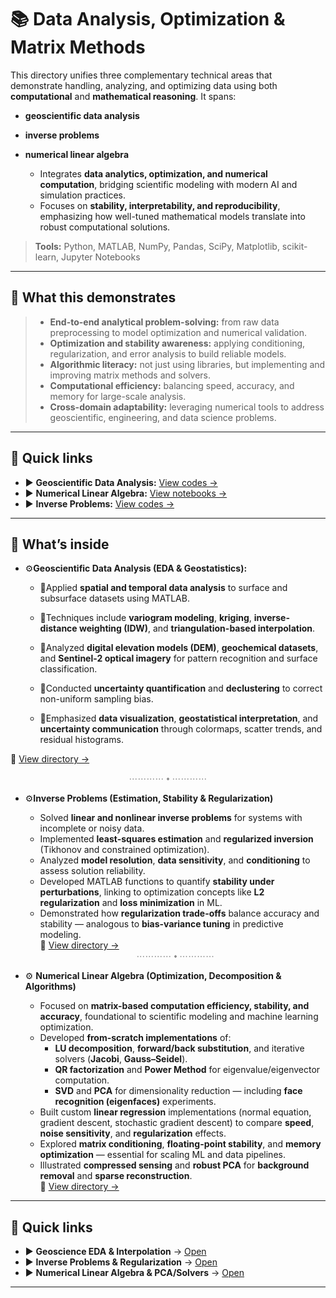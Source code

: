 # 📚 Data Analysis, Optimization & Matrix Methods  

This directory unifies three complementary technical areas that demonstrate handling, analyzing, and optimizing data using both **computational** and **mathematical reasoning**. It spans:
- **geoscientific data analysis**
- **inverse problems**
- **numerical linear algebra**

  - Integrates **data analytics, optimization, and numerical computation**, bridging scientific modeling with modern AI and simulation practices.  
  - Focuses on **stability, interpretability, and reproducibility**, emphasizing how well-tuned mathematical models translate into robust computational solutions.  
 

> **Tools:** Python, MATLAB, NumPy, Pandas, SciPy, Matplotlib, scikit-learn, Jupyter Notebooks  

---

## 🔎 What this demonstrates
> - **End-to-end analytical problem-solving:** from raw data preprocessing to model optimization and numerical validation.  
> - **Optimization and stability awareness:** applying conditioning, regularization, and error analysis to build reliable models.  
> - **Algorithmic literacy:** not just using libraries, but implementing and improving matrix methods and solvers.  
> - **Computational efficiency:** balancing speed, accuracy, and memory for large-scale analysis.  
> - **Cross-domain adaptability:** leveraging numerical tools to address geoscientific, engineering, and data science problems.

---

## 🔎 Quick links
- ▶️ **Geoscientific Data Analysis:** [View codes →](./Geoscientific-Data-Analysis)  
- ▶️ **Numerical Linear Algebra:** [View notebooks →](./Numerical-Linear-Algebra)
- ▶️ **Inverse Problems:** [View codes →](./Inverse-Problems)

---

## 🚀 What’s inside

- ⚙️**Geoscientific Data Analysis (EDA & Geostatistics):**  
  - 🧩Applied **spatial and temporal data analysis** to surface and subsurface datasets using MATLAB.  
  
  - 🧩Techniques include **variogram modeling**, **kriging**, **inverse-distance weighting (IDW)**, and **triangulation-based interpolation**.  
  
  - 🧩Analyzed **digital elevation models (DEM)**, **geochemical datasets**, and **Sentinel-2 optical imagery** for pattern recognition and surface classification.  
  - 🧩Conducted **uncertainty quantification** and **declustering** to correct non-uniform sampling bias.  
  
  - 🧩Emphasized **data visualization**, **geostatistical interpretation**, and **uncertainty communication** through colormaps, scatter trends, and residual histograms.  
  
 🔗 [View directory →](./Geoscientific-Data-Analysis)

  <div align="center"><span style="color:#888;">⋯⋯⋯⋯ ⬩ ⋯⋯⋯⋯</span></div>

- ⚙️**Inverse Problems (Estimation, Stability & Regularization)**  
  - Solved **linear and nonlinear inverse problems** for systems with incomplete or noisy data.  
  - Implemented **least-squares estimation** and **regularized inversion** (Tikhonov and constrained optimization).  
  - Analyzed **model resolution**, **data sensitivity**, and **conditioning** to assess solution reliability.  
  - Developed MATLAB functions to quantify **stability under perturbations**, linking to optimization concepts like **L2 regularization** and **loss minimization** in ML.  
  - Demonstrated how **regularization trade-offs** balance accuracy and stability — analogous to **bias-variance tuning** in predictive modeling.  
  🔗 [View directory →](./Inverse-Problems)

  <div align="center"><span style="color:#888;">⋯⋯⋯⋯ ⬩ ⋯⋯⋯⋯</span></div>

- ⚙️ **Numerical Linear Algebra (Optimization, Decomposition & Algorithms)**  
  - Focused on **matrix-based computation efficiency, stability, and accuracy**, foundational to scientific modeling and machine learning optimization.  
  - Developed **from-scratch implementations** of:  
    - **LU decomposition**, **forward/back substitution**, and iterative solvers (**Jacobi**, **Gauss–Seidel**).  
    - **QR factorization** and **Power Method** for eigenvalue/eigenvector computation.  
    - **SVD** and **PCA** for dimensionality reduction — including **face recognition (eigenfaces)** experiments.  
  - Built custom **linear regression** implementations (normal equation, gradient descent, stochastic gradient descent) to compare **speed**, **noise sensitivity**, and **regularization** effects.  
  - Explored **matrix conditioning**, **floating-point stability**, and **memory optimization** — essential for scaling ML and data pipelines.  
  - Illustrated **compressed sensing** and **robust PCA** for **background removal** and **sparse reconstruction**.  
  🔗 [View directory →](./Numerical-Linear-Algebra)


---

## 📎 Quick links
- ▶️ **Geoscience EDA & Interpolation** → [Open](./Geoscience-Analysis)  
- ▶️ **Inverse Problems & Regularization** → [Open](./Inverse-Problems)  
- ▶️ **Numerical Linear Algebra & PCA/Solvers** → [Open](./Numerical-Linear-Algebra)

---

